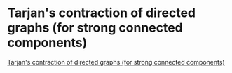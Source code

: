 # Tarjan's contraction of directed graphs (for strong connected components)
[Tarjan's contraction of directed graphs (for strong connected components)](https://aiwithcloud.com/2022/09/16/tarjans_contraction_of_directed_graphs_for_strong_connected_components/)